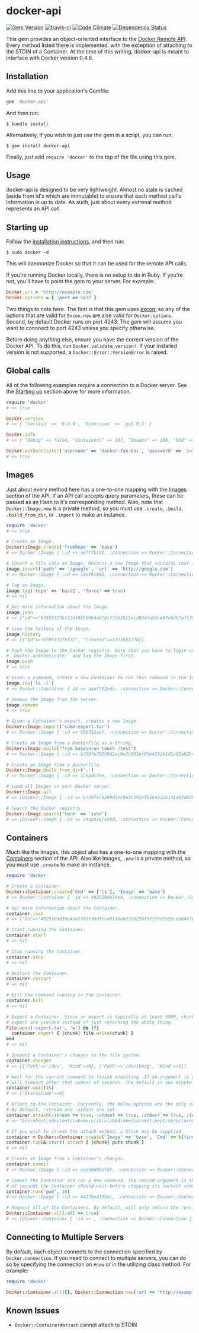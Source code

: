 docker-api
==========
[![Gem Version](https://badge.fury.io/rb/docker-api.png)](http://badge.fury.io/rb/docker-api) [![travis-ci](https://travis-ci.org/swipely/docker-api.png?branch=master)](https://travis-ci.org/swipely/docker-api) [![Code Climate](https://codeclimate.com/github/swipely/docker-api.png)](https://codeclimate.com/github/swipely/docker-api) [![Dependency Status](https://gemnasium.com/swipely/docker-api.png)](https://gemnasium.com/swipely/docker-api)

This gem provides an object-oriented interface to the [Docker Remote API](http://docs.docker.io/en/latest/api/docker_remote_api_v1.2/). Every method listed there is implemented, with the exception of attaching to the STDIN of a Container. At the time of this writing, docker-api is meant to interface with Docker version 0.4.6.

Installation
------------

Add this line to your application's Gemfile:

```ruby
gem 'docker-api'
```

And then run:

```shell
$ bundle install
```

Alternatively, if you wish to just use the gem in a script, you can run:

```shell
$ gem install docker-api
```

Finally, just add `require 'docker'` to the top of the file using this gem.

Usage
-----

docker-api is designed to be very lightweight. Almost no state is cached (aside from id's which are immutable) to ensure that each method call's information is up to date. As such, just about every extrenal method represents an API call.

## Starting up

Follow the [installation instructions](http://www.docker.io/gettingstarted/), and then run:

```shell
$ sudo docker -d
```

This will daemonize Docker so that it can be used for the remote API calls.

If you're running Docker locally, there is no setup to do in Ruby. If you're not, you'll have to point the gem to your server. For example:

```ruby
Docker.url = 'http://example.com'
Docker.options = { :port => 5422 }
```

Two things to note here. The first is that this gem uses [excon](http://www.github.com/geemus/excon), so any of the options that are valid for `Excon.new` are alse valid for `Docker.options`. Second, by default Docker runs on port 4243. The gem will assume you want to connnect to port 4243 unless you specify otherwise.

Before doing anything else, ensure you have the correct version of the Docker API. To do this, run `Docker.validate_version!`. If your installed version is not supported, a `Docker::Error::VersionError` is raised.

## Global calls

All of the following examples require a connection to a Docker server. See the <a href="#starting-up">Starting up</a> section above for more information.

```ruby
require 'docker'
# => true

Docker.version
# => { 'Version' => '0.4.0', 'GoVersion' => 'go1.0.3' }

Docker.info
# => { "Debug" => false, "Containers" => 187, "Images" => 196, "NFd" => 10, "NGoroutines" => 9, "MemoryLimit" => true }

Docker.authenticate!('username' => 'docker-fan-boi', 'password' => 'i<3docker', 'email' => 'dockerboy22@aol.com')
# => true
```

## Images
Just about every method here has a one-to-one mapping with the [Images](http://docs.docker.io/en/latest/api/docker_remote_api_v1.2/#images) section of the API. If an API call accepts query parameters, these can be passed as an Hash to it's corresponding method. Also, note that `Docker::Image.new` is a private method, so you must use `.create`, `.build`, `.build_from_dir`, or `.import` to make an instance.

```ruby
require 'docker'
# => true

# Create an Image.
Docker::Image.create('fromRepo' => 'base')
# => Docker::Image { :id => ae7ffbcd1, :connection => Docker::Connection { :url => http://localhost, :options => {:port=>4243} } }

# Insert a file into an Image. Returns a new Image that contains that file.
image.insert('path' => '/google', 'url' => 'http://google.com')
# => Docker::Image { :id => 11ef6c882, :connection => Docker::Connection { :url => http://localhost, :options => {:port=>4243} } }

# Tag an Image.
image.tag('repo' => 'base2', 'force' => true)
# => nil

# Get more information about the Image.
image.json
# => {"id"=>"67859327bf22ef8b5b9b4a6781f72b2015acd894fa03ce07e0db7af170ba468c", "comment"=>"Imported from -", "created"=>"2013-06-19T18:42:58.287944526-04:00", "container_config"=>{"Hostname"=>"", "User"=>"", "Memory"=>0, "MemorySwap"=>0, "CpuShares"=>0, "AttachStdin"=>false, "AttachStdout"=>false, "AttachStderr"=>false, "PortSpecs"=>nil, "Tty"=>false, "OpenStdin"=>false, "StdinOnce"=>false, "Env"=>nil, "Cmd"=>nil, "Dns"=>nil, "Image"=>"", "Volumes"=>nil, "VolumesFrom"=>""}, "docker_version"=>"0.4.0", "architecture"=>"x86_64"}

# View the history of the Image.
image.history
# => [{"Id"=>"67859327bf22", "Created"=>1371681778}]

# Push the Image to the Docker registry. Note that you have to login using
# `Docker.authenticate!` and tag the Image first.
image.push
# => true

# Given a command, create a new Container to run that command in the Image.
image.run('ls -l')
# => Docker::Container { id => aaef712eda, :connection => Docker::Connection { :url => http://localhost, :options => {:port=>4243} } }

# Remove the Image from the server.
image.remove
# => true

# Given a Container's export, creates a new Image.
Docker::Image.import('some-export.tar')
# => Docker::Image { :id => 66b712aef, :connection => Docker::Connection { :url => http://localhost, :options => {:port=>4243} } }

# Create an Image from a Dockerfile as a String.
Docker::Image.build("from base\nrun touch /test")
# => Docker::Image { :id => b750fe79269d2ec9a3c593ef05b4332b1d1a02a62b4accb2c21d589ff2f5f2dc, :connection => Docker::Connection { :url => http://localhost, :options => {:port=>4243} } }

# Create an Image from a Dockerfile.
Docker::Image.build_from_dir('.')
# => Docker::Image { :id => 1266dc19e, :connection => Docker::Connection { :url => http://localhost, :options => {:port=>4243} } }

# Load all Images on your Docker server.
Docker::Image.all
# => [Docker::Image { :id => b750fe79269d2ec9a3c593ef05b4332b1d1a02a62b4accb2c21d589ff2f5f2dc, :connection => Docker::Connection { :url => http://localhost, :options => {:port=>4243} } }, Docker::Image { :id => 8dbd9e392a964056420e5d58ca5cc376ef18e2de93b5cc90e868a1bbc8318c1c, :connection => Docker::Connection { :url => http://localhost, :options => {:port=>4243} } }]

# Search the Docker registry.
Docker::Image.search('term' => 'sshd')
# => [Docker::Image { :id => cespare/sshd, :connection => Docker::Connection { :url => http://localhost, :options => {:port=>4243} } }, Docker::Image { :id => johnfuller/sshd, :connection => Docker::Connection { :url => http://localhost, :options => {:port=>4243} } }, Docker::Image { :id => dhrp/mongodb-sshd, :connection => Docker::Connection { :url => http://localhost, :options => {:port=>4243} } }, Docker::Image { :id => rayang2004/sshd, :connection => Docker::Connection { :url => http://localhost, :options => {:port=>4243} } }, Docker::Image { :id => dhrp/sshd, :connection => Docker::Connection { :url => http://localhost, :options => {:port=>4243} } }, Docker::Image { :id => toorop/daemontools-sshd, :connection => Docker::Connection { :url => http://localhost, :options => {:port=>4243} } }, Docker::Image { :id => toorop/daemontools-sshd-nginx, :connection => Docker::Connection { :url => http://localhost, :options => {:port=>4243} } }, Docker::Image { :id => toorop/daemontools-sshd-nginx-php-fpm, :connection => Docker::Connection { :url => http://localhost, :options => {:port=>4243} } }, Docker::Image { :id => mbkan/lamp, :connection => Docker::Connection { :url => http://localhost, :options => {:port=>4243} } }, Docker::Image { :id => toorop/golang, :connection => Docker::Connection { :url => http://localhost, :options => {:port=>4243} } }, Docker::Image { :id => wma55/u1210sshd, :connection => Docker::Connection { :url => http://localhost, :options => {:port=>4243} } }, Docker::Image { :id => jdswinbank/sshd, :connection => Docker::Connection { :url => http://localhost, :options => {:port=>4243} } }, Docker::Image { :id => vgauthier/sshd, :connection => Docker::Connection { :url => http://localhost, :options => {:port=>4243} } }]
```

## Containers
Much like the Images, this object also has a one-to-one mapping with the [Containers](http://docs.docker.io/en/latest/api/docker_remote_api_v1.2/#containers) section of the API. Also like Images, `.new` is a private method, so you must use `.create` to make an instance.

```ruby
require 'docker'

# Create a Container. 
Docker::Container.create('Cmd' => ['ls'], 'Image' => 'base')
# => Docker::Container { :id => 492510dd38e4, :connection => Docker::Connection { :url => http://localhost, :options => {:port=>4243} } }

# Get more information about the Container.
container.json
# => {"Id"=>"492510dd38e4da7703f36dfccd013de672b8250f57f59d1555ced647766b5e82", "Created"=>"2013-06-20T10:46:02.897548-04:00", "Path"=>"ls", "Args"=>[], "Config"=>{"Hostname"=>"492510dd38e4", "User"=>"", "Memory"=>0, "MemorySwap"=>0, "CpuShares"=>0, "AttachStdin"=>false, "AttachStdout"=>false, "AttachStderr"=>false, "PortSpecs"=>nil, "Tty"=>false, "OpenStdin"=>false, "StdinOnce"=>false, "Env"=>nil, "Cmd"=>["ls"], "Dns"=>nil, "Image"=>"base", "Volumes"=>nil, "VolumesFrom"=>""}, "State"=>{"Running"=>false, "Pid"=>0, "ExitCode"=>0, "StartedAt"=>"0001-01-01T00:00:00Z", "Ghost"=>false}, "Image"=>"b750fe79269d2ec9a3c593ef05b4332b1d1a02a62b4accb2c21d589ff2f5f2dc", "NetworkSettings"=>{"IpAddress"=>"", "IpPrefixLen"=>0, "Gateway"=>"", "Bridge"=>"", "PortMapping"=>nil}, "SysInitPath"=>"/usr/bin/docker", "ResolvConfPath"=>"/etc/resolv.conf", "Volumes"=>nil}

# Start running the Container.
container.start
# => nil

# Stop running the Container.
container.stop
# => nil

# Restart the Container.
container.restart
# => nil

# Kill the command running in the Container.
container.kill
# => nil

# Export a Container. Since an export is typically at least 300M, chunks of the
# export are yielded instead of just returning the whole thing.
File.open('export.tar', 'w') do |f|
  container.export { |chunk| file.write(chunk) }
end
# => nil

# Inspect a Container's changes to the file system.
container.changes
# => [{'Path'=>'/dev', 'Kind'=>0}, {'Path'=>'/dev/kmsg', 'Kind'=>1}]

# Wait for the current command to finish executing. If an argument is given,
# will timeout after that number of seconds. The default is one minute.
container.wait(15)
# => {'StatusCode'=>0}

# Attach to the Container. Currently, the below options are the only valid ones.
# By default, :stream and :stdout are set.
container.attach(:stream => true, :stdout => true, :stderr => true, :logs => true)
# => "bin\nboot\ndev\netc\nhome\nlib\nlib64\nmedia\nmnt\nopt\nproc\nroot\nrun\nsbin\nselinux\nsrv\nsys\ntmp\nusr\nvar"

# If you wish to stream the attach method, a block may be supplied.
container = Docker::Container.create('Image' => 'base', 'Cmd' => %[find / -name *])
container.tap(&:start).attach { |chunk| puts chunk }
# => nil

# Create an Image from a Container's changes.
container.commit
# => Docker::Image { :id => eaeb8d00efdf, :connection => Docker::Connection { :url => http://localhost, :options => {:port=>4243} } }

# Commit the Container and run a new command. The second argument is the number
# of seconds the Container should wait before stopping its current command.
container.run('pwd', 10)
# => Docker::Image { :id => 4427be4199ac, :connection => Docker::Connection { :url => http://localhost, :options => {:port=>4243} } }

# Request all of the Containers. By default, will only return the running Containers.
Docker::Container.all(:all => true)
# => [Docker::Container { :id => , :connection => Docker::Connection { :url => http://localhost, :options => {:port=>4243} } }]
```

## Connecting to Multiple Servers

By default, each object connects to the connection specified by `Docker.connection`. If you need to connect to multiple servers, you can do so by specifying the connection on `#new` or in the utilizing class method. For example:

```ruby
require 'docker'

Docker::Container.all({}, Docker::Connection.new(:url => 'http://example.com'))
```

## Known Issues
- `Docker::Container#attach` cannot attach to STDIN

